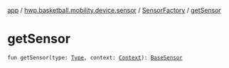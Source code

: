 [app](../../index.md) / [hwp.basketball.mobility.device.sensor](../index.md) / [SensorFactory](index.md) / [getSensor](.)

# getSensor

`fun getSensor(type: `[`Type`](../-base-sensor/-type/index.md)`, context: `[`Context`](https://developer.android.com/reference/android/content/Context.html)`): `[`BaseSensor`](../-base-sensor/index.md)